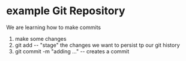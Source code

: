 # example Git Repository

We are learning how to make commits

1. make some changes
2. git add -- "stage" the changes we want to persist tp our git history
3. git commit -m "adding ..." -- creates a commit

